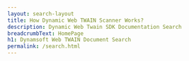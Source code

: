 ```yaml
---
layout: search-layout
title: How Dynamic Web TWAIN Scanner Works?
description: Dynamic Web Twain SDK Documentation Search
breadcrumbText: HomePage
h1: Dynamsoft Web TWAIN Document Search
permalink: /search.html
---
```


